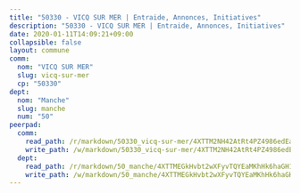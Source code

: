 ```yaml
---
title: "50330 - VICQ SUR MER | Entraide, Annonces, Initiatives"
description: "50330 - VICQ SUR MER | Entraide, Annonces, Initiatives"
date: 2020-01-11T14:09:21+09:00
collapsible: false
layout: commune
comm:
  nom: "VICQ SUR MER"
  slug: vicq-sur-mer
  cp: "50330"
dept:
  nom: "Manche"
  slug: manche
  num: "50"
peerpad:
  comm:
    read_path: /r/markdown/50330_vicq-sur-mer/4XTTM2NH42AtRt4PZ4986edEazZjzrHjdgNeCa9dTQwtAXj43
    write_path: /w/markdown/50330_vicq-sur-mer/4XTTM2NH42AtRt4PZ4986edEazZjzrHjdgNeCa9dTQwtAXj43-K3TgUzfhHw4p93mP6XuFivpF24DRZyXXWRmqzVjrqdCJhN52krgS6gZrwhxrHZrL6Mc8x8cJZRwt6UQ8Ti5fcXhwnbn4jdmpvHdf5pjFcywzAQQcSiaznNA1d5Y5QZMetE3nWTju
  dept:
    read_path: /r/markdown/50_manche/4XTTMEGkHvbt2wXFyvTQYEaMKhHk6haGH1SzsRNevKgBDTuXr
    write_path: /w/markdown/50_manche/4XTTMEGkHvbt2wXFyvTQYEaMKhHk6haGH1SzsRNevKgBDTuXr-K3TgUSx1rwmRRLqHcTLLdo4dVfTRKvf94KKagmUFPevWSp2f9nuc6fJF25TtLArzK8teuQ5TvuAMqW38N2MYgT18hBoXtjmKX9WuSn2vkujmSJPp3gF4gsuMmfEM8Th4Ap94heFE
---
```


